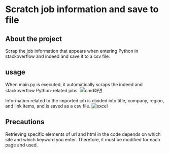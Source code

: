 # Scratch job information and save to file

## About the project
Scrap the job information that appears when entering Python in stackoverflow and indeed and save it to a csv file.

## usage
When main.py is executed, it automatically scraps the indeed and stackoverflow Python-related jobs.
![cmd화면](https://user-images.githubusercontent.com/33712528/91433426-39c65f00-e89e-11ea-8cc1-7c3ac2610091.PNG)

Information related to the imported job is divided into title, company, region, and link items, and is saved as a csv file.
![excel](https://user-images.githubusercontent.com/33712528/91433429-3af78c00-e89e-11ea-8ba6-acb17e6ffb54.PNG)

## Precautions

Retrieving specific elements of url and html in the code depends on which site and which keyword you enter. Therefore, it must be modified for each page and used.
